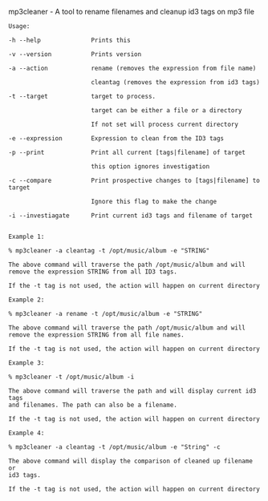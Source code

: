 mp3cleaner - A tool to rename filenames and cleanup id3 tags on mp3 file

    Usage:

    -h --help              Prints this

    -v --version           Prints version

    -a --action            rename (removes the expression from file name)

                           cleantag (removes the expression from id3 tags)

    -t --target            target to process.

                           target can be either a file or a directory

                           If not set will process current directory

    -e --expression        Expression to clean from the ID3 tags

    -p --print             Print all current [tags|filename] of target

                           this option ignores investigation

    -c --compare           Print prospective changes to [tags|filename] to target

                           Ignore this flag to make the change

    -i --investiagate      Print current id3 tags and filename of target


    Example 1:

    % mp3cleaner -a cleantag -t /opt/music/album -e "STRING"

    The above command will traverse the path /opt/music/album and will
    remove the expression STRING from all ID3 tags.

    If the -t tag is not used, the action will happen on current directory

    Example 2:

    % mp3cleaner -a rename -t /opt/music/album -e "STRING"

    The above command will traverse the path /opt/music/album and will
    remove the expression STRING from all file names.

    If the -t tag is not used, the action will happen on current directory

    Example 3:

    % mp3cleaner -t /opt/music/album -i

    The above command will traverse the path and will display current id3 tags
    and filenames. The path can also be a filename.

    If the -t tag is not used, the action will happen on current directory

    Example 4:

    % mp3cleaner -a cleantag -t /opt/music/album -e "String" -c

    The above command will display the comparison of cleaned up filename or
    id3 tags.

    If the -t tag is not used, the action will happen on current directory